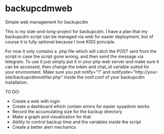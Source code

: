 # backupcdmweb
Simple web management for backupcdm

This is my side-and-long-project for backupcdm.
I have a plan that my backupcdm script can be managed via web for easier deployment, but of course it is fully optional because I love KISS principle.

For now it only contains a .php file which will catch the POST sent from the script in case the script gone wrong, and then send the message via telegram.
To use it just simply put it in your php web server and make sure it can be accessed, then change the token and chat_id variable suited for your environment.
Make sure you put notify="1" and notifysite="http://your-site/backupcdmnotifier.php" inside the conf.conf of your backupcdm installation.

TO DO:
- Create a web with login
- Create a dashboard which contain errors for easier sysadmin works
- Record the accumulating size for the backup directory
- Make a graph and visualization for that
- Ability to control backup time and the variables inside the script
- Create a better alert mechanics

